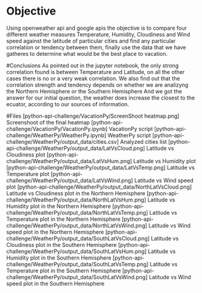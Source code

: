 # Objective
Using openweather api and google apis the objective is to compare four different weather measures Temperature, Humidity, Cloudiness and Wind speed against the latitude of particular cities and find any particular correlation or tendency between them, finally use the data that we have gatheres to determine what would be the best place to vacation.

#Conclusions
As pointed out in the jupyter notebook, the only strong correlation found is between Temperature and Latitude, on all the other cases there is no or a very weak correlation.
We also find out that the correlation strength and tendency depends on whether we are analizyng the Northern Hemisphere or the Southern Hemisphere
And we got the answer for our initial question, the weather does increase the closest to the ecuator, according to our sources of information.

#Files
[python-api-challenge/VacationPy/ScreenShoot heatmap.png] Screenshoot of the final heatmap
[python-api-challenge/VacationPy/VacationPy.ipynb] VacationPy script
[python-api-challenge/WeatherPy/WeatherPy.ipynb] WeatherPy script
[python-api-challenge/WeatherPy/output_data/cities.csv] Analyzed cities list
[python-api-challenge/WeatherPy/output_data/LatVsCloud.png] Latitude vs Cloudiness plot
[python-api-challenge/WeatherPy/output_data/LatVsHum.png] Latitude vs Humidity plot
[python-api-challenge/WeatherPy/output_data/LatVsTemp.png] Latitude vs Temperature plot
[python-api-challenge/WeatherPy/output_data/LatVsWind.png] Latitude vs Wind speed plot
[python-api-challenge/WeatherPy/output_data/NorthLatVsCloud.png] Latitude vs Cloudiness plot in the Northern Hemisphere 
[python-api-challenge/WeatherPy/output_data/NorthLatVsHum.png] Latitude vs Humidity plot in the Northern Hemisphere
[python-api-challenge/WeatherPy/output_data/NorthLatVsTemp.png] Latitude vs Temperature plot in the Northern Hemisphere
[python-api-challenge/WeatherPy/output_data/NorthLatVsWind.png] Latitude vs Wind speed plot in the Northern Hemisphere
[python-api-challenge/WeatherPy/output_data/SouthLatVsCloud.png] Latitude vs Cloudiness plot in the Southern Hemisphere
[python-api-challenge/WeatherPy/output_data/SouthLatVsHum.png] Latitude vs Humidity plot in the Southern Hemisphere 
[python-api-challenge/WeatherPy/output_data/SouthLatVsTemp.png] Latitude vs Temperature plot in the Southern Hemisphere
[python-api-challenge/WeatherPy/output_data/SouthLatVsWind.png] Latitude vs Wind speed plot in the Southern Hemisphere





